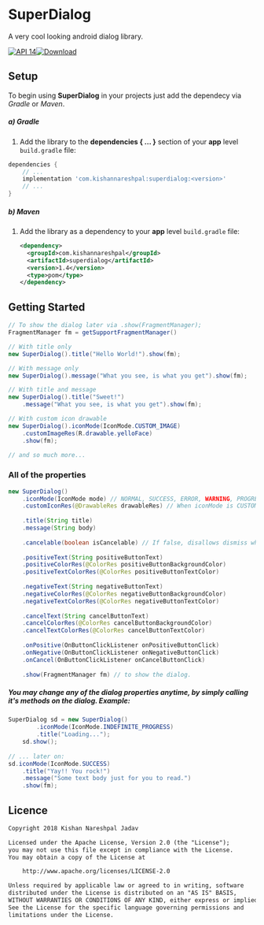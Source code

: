 # SuperDialog
A very cool looking android dialog library.

[![API 14](https://img.shields.io/badge/API-14%2B-brightgreen.svg?style=flat)](https://android-arsenal.com/api?level=14)[![Download](https://api.bintray.com/packages/kishannareshpal/maven/superdialog/images/download.svg)](https://bintray.com/kishannareshpal/maven/superdialog/_latestVersion)



## Setup

To begin using **SuperDialog** in your projects just add the dependecy via *Gradle* or *Maven*.

##### a) Gradle

1. Add the library to the **dependencies { ... }** section of your **app** level `build.gradle` file:

```groovy
dependencies {
    // ...
    implementation 'com.kishannareshpal:superdialog:<version>'
    // ...
}
```



##### b) Maven

1. Add the library as a dependency to your **app** level `build.gradle` file:

   ```xml
   <dependency>
     <groupId>com.kishannareshpal</groupId>
     <artifactId>superdialog</artifactId>
     <version>1.4</version>
     <type>pom</type>
   </dependency>
   ```







## Getting Started

```java
// To show the dialog later via .show(FragmentManager);
FragmentManager fm = getSupportFragmentManager()

// With title only
new SuperDialog().title("Hello World!").show(fm);

// With message only
new SuperDialog().message("What you see, is what you get").show(fm);

// With title and message
new SuperDialog().title("Sweet!")
    .message("What you see, is what you get").show(fm);

// With custom icon drawable
new SuperDialog().iconMode(IconMode.CUSTOM_IMAGE)
    .customImageRes(R.drawable.yelloFace)
    .show(fm);

// and so much more...
```



### All of the properties

```java
new SuperDialog()
    .iconMode(IconMode mode) // NORMAL, SUCCESS, ERROR, WARNING, PROGRESS, CUSTOM_IMAGE
    .customIconRes(@DrawableRes drawableRes) // When iconMode is CUSTOM_IMAGE, you can select that icon image using this.
    
    .title(String title)
	.message(String body)
	
	.cancelable(boolean isCancelable) // If false, disallows dismiss when touched outside of the dialog.
	
	.positiveText(String positiveButtonText)
	.positiveColorRes(@ColorRes positiveButtonBackgroundColor)
	.positiveTextColorRes(@ColorRes positiveButtonTextColor)
	
	.negativeText(String negativeButtonText)
	.negativeColorRes(@ColorRes negativeButtonBackgroundColor)
	.negativeTextColorRes(@ColorRes negativeButtonTextColor)
	
	.cancelText(String cancelButtonText)
	.cancelColorRes(@ColorRes cancelButtonBackgroundColor)
	.cancelTextColorRes(@ColorRes cancelButtonTextColor)
	
	.onPositive(OnButtonClickListener onPositiveButtonClick)
	.onNegative(OnButtonClickListener onNegativeButtonClick)
	.onCancel(OnButtonClickListener onCancelButtonClick)
	
	.show(FragmentManager fm) // to show the dialog.
```

   

##### You may change any of the dialog properties anytime, by simply calling it's methods on the dialog. Example: 

```java
SuperDialog sd = new SuperDialog()
    	.iconMode(IconMode.INDEFINITE_PROGRESS)
    	.title("Loading...");
	sd.show();
	
// ... later on:
sd.iconMode(IconMode.SUCCESS)
    .title("Yay!! You rock!")
    .message("Some text body just for you to read.")
    .show(fm);
```



## Licence

```html
Copyright 2018 Kishan Nareshpal Jadav

Licensed under the Apache License, Version 2.0 (the "License");
you may not use this file except in compliance with the License.
You may obtain a copy of the License at

    http://www.apache.org/licenses/LICENSE-2.0

Unless required by applicable law or agreed to in writing, software
distributed under the License is distributed on an "AS IS" BASIS,
WITHOUT WARRANTIES OR CONDITIONS OF ANY KIND, either express or implied.
See the License for the specific language governing permissions and
limitations under the License.
```
